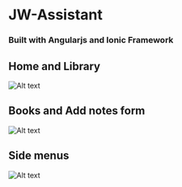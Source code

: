# JW-Assistant
### Built with Angularjs and Ionic Framework

## Home and Library
![Alt text](https://cloud.githubusercontent.com/assets/9475290/8866362/1af6e822-31ee-11e5-8d83-82127067738b.png)
## Books and Add notes form
![Alt text](https://cloud.githubusercontent.com/assets/9475290/8866361/1ae8f2b2-31ee-11e5-8128-34d51c0e9004.png)
## Side menus
![Alt text](https://cloud.githubusercontent.com/assets/9475290/8866363/1b2bca60-31ee-11e5-9d4e-0b2c0086c331.png)
